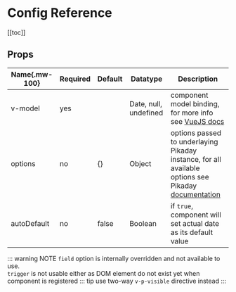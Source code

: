 # Config Reference

[[toc]]

## Props

| Name{.mw-100} | Required | Default | Datatype | Description |
| --- | --- | --- | --- | --- |
| v-model | yes |  | Date, null, undefined | component model binding, for more info see [VueJS docs](https://vuejs.org/v2/guide/forms.html#Value-Bindings) |
| options | no | {} | Object | options passed to underlaying Pikaday instance, for all available options see Pikaday [documentation](https://github.com/dbushell/Pikaday#configuration)
| autoDefault | no | false | Boolean | if `true`, component will set actual date as its default value |

::: warning NOTE
`field` option is internally overridden and not available to use.\
`trigger` is not usable either as DOM element do not exist yet when component is registered
::: tip
use two-way `v-p-visible` directive instead
:::
